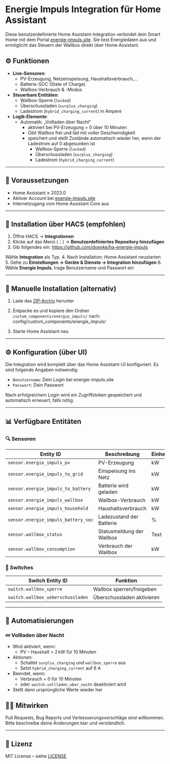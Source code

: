 # Energie Impuls Integration für Home Assistant

Diese benutzerdefinierte Home Assistant-Integration verbindet dein Smart Home mit dem Portal [energie-impuls.site](https://energie-impuls.site). Sie liest Energiedaten aus und ermöglicht das Steuern der Wallbox direkt über Home Assistant.

## ⚙️ Funktionen

- **Live-Sensoren**:
  - PV-Erzeugung, Netzeinspeisung, Haushaltsverbrauch,...
  - Batterie-SOC (State of Charge)
  - Wallbox-Verbrauch & -Modus
- **Steuerbare Entitäten**:
  - Wallbox-Sperre (`locked`)
  - Überschussladen (`surplus_charging`)
  - Ladestrom (`hybrid_charging_current`) in Ampere
- **Logik-Elemente**:
  - Automatik: „Vollladen über Nacht“
    - aktiviert bei PV-Erzeugung = 0 über 10 Minuten
    - Gibt Wallbox frei und läd mit voller Geschwindigkeit
    - speichert und stellt Zustände automatisch wieder her, wenn der Ladestrom auf 0 abgesunken ist
       - Wallbox-Sperre (`locked`)
       - Überschussladen (`surplus_charging`)
       - Ladestrom (`hybrid_charging_current`)

    


---

## 🧰 Voraussetzungen

- Home Assistant ≥ 2023.0
- Aktiver Account bei [energie-impuls.site](https://energie-impuls.site)
- Internetzugang vom Home Assistant Core aus

---

## 🔧 Installation über HACS (empfohlen)

1. Öffne HACS → **Integrationen**
2. Klicke auf das Menü (⋮) → **Benutzerdefiniertes Repository hinzufügen**
3. Gib folgendes ein: https://github.com/doenke/ha-energie-impuls


Wähle **Integration** als Typ.
4. Nach Installation: Home Assistant neustarten
5. Gehe zu **Einstellungen → Geräte & Dienste → Integration hinzufügen**
6. Wähle **Energie Impuls**, trage Benutzername und Passwort ein

---

## 🧾 Manuelle Installation (alternativ)

1. Lade das [ZIP-Archiv](https://github.com/doenke/ha-energie-impuls/archive/refs/heads/main.zip) herunter
2. Entpacke es und kopiere den Ordner `custom_components/energie_impuls/` nach: config/custom_components/energie_impuls/


3. Starte Home Assistant neu

---

## ⚙️ Konfiguration (über UI)

Die Integration wird komplett über das Home Assistant-UI konfiguriert. Es sind folgende Angaben notwendig:

- `Benutzername`: Dein Login bei energie-impuls.site
- `Passwort`: Dein Passwort

Nach erfolgreichem Login wird ein Zugriffstoken gespeichert und automatisch erneuert, falls nötig.

---

## 📊 Verfügbare Entitäten

### 🔍 Sensoren

| Entity ID                             | Beschreibung                  | Einheit |
|--------------------------------------|-------------------------------|---------|
| `sensor.energie_impuls_pv`           | PV-Erzeugung                  | kW      |
| `sensor.energie_impuls_to_grid`      | Einspeisung ins Netz          | kW      |
| `sensor.energie_impuls_to_battery`   | Batterie wird geladen         | kW      |
| `sensor.energie_impuls_wallbox`      | Wallbox-Verbrauch             | kW      |
| `sensor.energie_impuls_household`    | Haushaltsverbrauch            | kW      |
| `sensor.energie_impuls_battery_soc`  | Ladezustand der Batterie      | %       |
| `sensor.wallbox_status`              | Statusmeldung der Wallbox     | Text    |
| `sensor.wallbox_consumption`         | Verbrauch der Wallbox         | kW      |

### 🔌 Switches

| Switch Entity ID                       | Funktion                         |
|----------------------------------------|----------------------------------|
| `switch.wallbox_sperre`                | Wallbox sperren/freigeben       |
| `switch.wallbox_ueberschussladen`      | Überschussladen aktivieren      |

---

## 🔁 Automatisierungen

### 💤 Vollladen über Nacht

- Wird aktiviert, wenn:
  - PV – Haushalt > 2 kW für 10 Minuten
- Aktionen:
  - Schaltet `surplus_charging` und `wallbox_sperre` aus
  - Setzt `hybrid_charging_current` auf 6 A
- Beendet, wenn:
  - Verbrauch = 0 für 10 Minuten
  - oder `switch.vollladen_uber_nacht` deaktiviert wird
- Stellt dann ursprüngliche Werte wieder her

## 🧑‍💻 Mitwirken

Pull Requests, Bug Reports und Verbesserungsvorschläge sind willkommen. Bitte beschreibe deine Änderungen klar und verständlich.

---

## 📜 Lizenz

MIT License – siehe [LICENSE](LICENSE)

